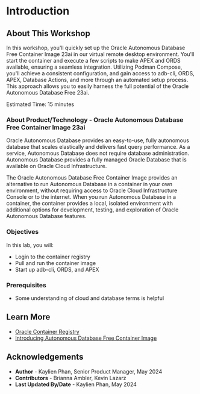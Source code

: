 # Introduction

## About This Workshop

In this workshop, you'll quickly set up the Oracle Autonomous Database Free Container Image 23ai in our virtual remote desktop environment. You'll start the container and execute a few scripts to make APEX and ORDS available, ensuring a seamless integration. Utilizing Podman Compose, you'll achieve a consistent configuration, and gain access to adb-cli, ORDS, APEX, Database Actions, and more through an automated setup process. This approach allows you to easily harness the full potential of the Oracle  Autonomous Database Free 23ai.

Estimated Time: 15 minutes

### About Product/Technology - Oracle Autonomous Database Free Container Image 23ai
Oracle Autonomous Database provides an easy-to-use, fully autonomous database that scales elastically and delivers fast query performance. As a service, Autonomous Database does not require database administration. Autonomous Database provides a fully managed Oracle Database that is available on Oracle Cloud Infrastructure.

The Oracle Autonomous Database Free Container Image provides an alternative to run Autonomous Database in a container in your own environment, without requiring access to Oracle Cloud Infrastructure Console or to the internet. When you run Autonomous Database in a container, the container provides a local, isolated environment with additional options for development, testing, and exploration of Oracle Autonomous Database features.

### Objectives

In this lab, you will:
* Login to the container registry
* Pull and run the container image
* Start up adb-cli, ORDS, and APEX

### Prerequisites
* Some understanding of cloud and database terms is helpful

## Learn More
* [Oracle Container Registry](https://container-registry.oracle.com/)
* [Introducing Autonomous Database Free Container Image](https://blogs.oracle.com/datawarehousing/post/autonomous-database-free-container-image)

## Acknowledgements

- **Author** - Kaylien Phan, Senior Product Manager, May 2024
- **Contributors** - Brianna Ambler, Kevin Lazarz
- **Last Updated By/Date** - Kaylien Phan, May 2024
